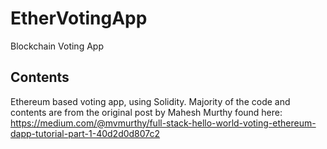 # EtherVotingApp
Blockchain Voting App

## Contents

Ethereum based voting app, using Solidity. Majority of the code and contents are from the original post by Mahesh Murthy found here:
https://medium.com/@mvmurthy/full-stack-hello-world-voting-ethereum-dapp-tutorial-part-1-40d2d0d807c2
